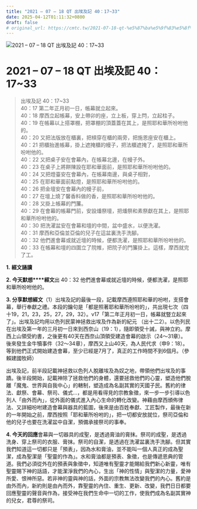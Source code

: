 ```yaml
---
title: "2021 – 07 – 18 QT 出埃及記 40：17~33"
date: 2025-04-12T01:11:32+0800
draft: false
# original_url: https://cmtc.tw/2021-07-18-qt-%e5%87%ba%e5%9f%83%e5%8f%8a%e8%a8%98-40%ef%bc%9a1733
---
```


![2021 – 07 – 18 QT 出埃及記 40：17\~33](/images/qt.jpg   "2021 – 07 – 18 QT 出埃及記 40：17\~33")

# 2021 – 07 – 18 QT 出埃及記 40：17\~33

> 出埃及記 40：17\~33  
> 40：17 第二年正月初一日，帳幕就立起來。  
> 40：18 摩西立起帳幕，安上帶卯的座，立上板，穿上閂，立起柱子。  
> 40：19 在帳幕以上搭罩棚，把罩棚的頂蓋蓋在其上，是照耶和華所吩咐他的。  
> 40：20 又把法版放在櫃裏，把槓穿在櫃的兩旁，把施恩座安在櫃上。  
> 40：21 把櫃抬進帳幕，掛上遮掩櫃的幔子，把法櫃遮掩了，是照耶和華所吩咐他的。  
> 40：22 又把桌子安在會幕內，在帳幕北邊，在幔子外。  
> 40：23 在桌子上將餅陳設在耶和華面前，是照耶和華所吩咐他的。  
> 40：24 又把燈臺安在會幕內，在帳幕南邊，與桌子相對，  
> 40：25 在耶和華面前點燈，是照耶和華所吩咐他的。  
> 40：26 把金壇安在會幕內的幔子前，  
> 40：27 在壇上燒了馨香料做的香，是照耶和華所吩咐他的。  
> 40：28 又掛上帳幕的門簾。  
> 40：29 在會幕的帳幕門前，安設燔祭壇，把燔祭和素祭獻在其上，是照耶和華所吩咐他的。  
> 40：30 把洗濯盆安在會幕和壇的中間，盆中盛水，以便洗濯。  
> 40：31 摩西和亞倫並亞倫的兒子在這盆裏洗手洗腳。  
> 40：32 他們進會幕或就近壇的時候，便都洗濯，是照耶和華所吩咐他的。  
> 40：33 在帳幕和壇的四圍立了院帷，把院子的門簾掛上。這樣，摩西就完了工。

**1.** **經文誦讀**

**2. 今天默想****經文**出 40：32 他們進會幕或就近壇的時候，便都洗濯，是照耶和華所吩咐他的。

**3. 分享默想經文**（1）出埃及記的最後一段，記載摩西遵照耶和華的吩咐，支搭會幕，舉行奉獻之禮。本段的鑰句是「都是照著耶和華所吩咐的」，共出現七次（四十19，21，23，25，27，29，32）。v17「第二年正月初一日，帳幕就豎立起來了」。出埃及記均用以色列民蒙神拯救出埃及作為新的紀元 （出十二2）。以色列民在出埃及第一年的三月初一日來到西奈山（19：1），隨即領受十誡，與神立約。摩西上山領受約書，之後更有40天在西奈山頂領受建造會幕的啟示（24～31章）。後來發生金牛犢事件（32～34章），摩西又上山40天，為人民代求（申9：18）。等到他們正式開始建造會幕，至少已經是7月了，真正的工作時間不到6個月。（參賴建國牧師）

出埃及記，前半段記載神拯救以色列人脫離埃及為奴之地，帶領他們出埃及的事蹟。後半段開始，記載神除了拯救他們的身體，還要拯救他們的心靈，塑造他們脫離「魔鬼、世界與自我中心」的轄制，塑造成為名副其實的天國子民。舊約的律法、獻祭、會幕、祭司、儀式…，都是用看得見的宗教象徵，來一步一步引導以色列人「由外而內」，從外面的儀式進入內心生命的轉化改變。神藉由摩西頒佈律法、又詳細吩咐建造會幕與器具的藍圖，後來是由百姓奉獻、工匠製作，最後在新的一年開始之前，摩西按照「耶和華所吩咐的」，把一切都安放就位，祭司亞倫和他的兒子也要在洗濯盆中自潔，預備承接祭司的事奉。

**4. 今天的回應**會幕與一切器具的成聖，是透過膏油的膏抹。祭司的成聖，是透過洗身、穿上祭司的衣服、膏抹。祭司的自潔，是透過在洗濯盆裏洗手洗腳。但其實我們知道這一切都只是「預表」，因為水和膏油，並不能叫一個人真正的成為聖潔，成為聖潔是「聖靈的作為」。水和膏油都是預表、象徵，也是傳遞恩典的管道。我們必須從外在的預表與象徵中，知道唯有聖靈才能賜給我們新心新靈，唯有聖靈賜下神的話語，才能潔淨我們的內心，生出「神的性情」與聖潔的力量，愛神所愛、恨神所惡。若非神的靈與神的話，外面的宗教無法改變我們的內心。舊約是由外而內，新約則是由內而外，靠聖靈的內住、重生、更新、改變，我們日日都要回應聖靈的聲音與作為，接受神在我們生命中一切的工作，使我們成為名副其實神的兒女，君尊的祭司。